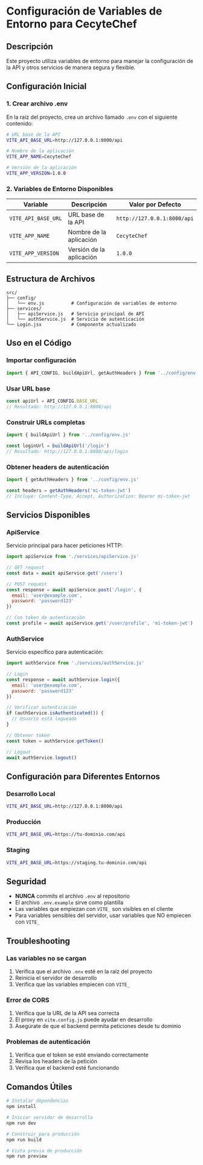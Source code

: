 # Configuración de Variables de Entorno para CecyteChef

## Descripción
Este proyecto utiliza variables de entorno para manejar la configuración de la API y otros servicios de manera segura y flexible.

## Configuración Inicial

### 1. Crear archivo .env
En la raíz del proyecto, crea un archivo llamado `.env` con el siguiente contenido:

```bash
# URL base de la API
VITE_API_BASE_URL=http://127.0.0.1:8000/api

# Nombre de la aplicación
VITE_APP_NAME=CecyteChef

# Versión de la aplicación
VITE_APP_VERSION=1.0.0
```

### 2. Variables de Entorno Disponibles

| Variable | Descripción | Valor por Defecto |
|----------|-------------|-------------------|
| `VITE_API_BASE_URL` | URL base de la API | `http://127.0.0.1:8000/api` |
| `VITE_APP_NAME` | Nombre de la aplicación | `CecyteChef` |
| `VITE_APP_VERSION` | Versión de la aplicación | `1.0.0` |

## Estructura de Archivos

```
src/
├── config/
│   └── env.js          # Configuración de variables de entorno
├── services/
│   ├── apiService.js   # Servicio principal de API
│   └── authService.js  # Servicio de autenticación
└── Login.jsx           # Componente actualizado
```

## Uso en el Código

### Importar configuración
```javascript
import { API_CONFIG, buildApiUrl, getAuthHeaders } from '../config/env.js'
```

### Usar URL base
```javascript
const apiUrl = API_CONFIG.BASE_URL
// Resultado: http://127.0.0.1:8000/api
```

### Construir URLs completas
```javascript
import { buildApiUrl } from '../config/env.js'

const loginUrl = buildApiUrl('/login')
// Resultado: http://127.0.0.1:8000/api/login
```

### Obtener headers de autenticación
```javascript
import { getAuthHeaders } from '../config/env.js'

const headers = getAuthHeaders('mi-token-jwt')
// Incluye: Content-Type, Accept, Authorization: Bearer mi-token-jwt
```

## Servicios Disponibles

### ApiService
Servicio principal para hacer peticiones HTTP:

```javascript
import apiService from './services/apiService.js'

// GET request
const data = await apiService.get('/users')

// POST request
const response = await apiService.post('/login', {
  email: 'user@example.com',
  password: 'password123'
})

// Con token de autenticación
const profile = await apiService.get('/user/profile', 'mi-token-jwt')
```

### AuthService
Servicio específico para autenticación:

```javascript
import authService from './services/authService.js'

// Login
const response = await authService.login({
  email: 'user@example.com',
  password: 'password123'
})

// Verificar autenticación
if (authService.isAuthenticated()) {
  // Usuario está logueado
}

// Obtener token
const token = authService.getToken()

// Logout
await authService.logout()
```

## Configuración para Diferentes Entornos

### Desarrollo Local
```bash
VITE_API_BASE_URL=http://127.0.0.1:8000/api
```

### Producción
```bash
VITE_API_BASE_URL=https://tu-dominio.com/api
```

### Staging
```bash
VITE_API_BASE_URL=https://staging.tu-dominio.com/api
```

## Seguridad

- **NUNCA** commits el archivo `.env` al repositorio
- El archivo `.env.example` sirve como plantilla
- Las variables que empiezan con `VITE_` son visibles en el cliente
- Para variables sensibles del servidor, usar variables que NO empiecen con `VITE_`

## Troubleshooting

### Las variables no se cargan
1. Verifica que el archivo `.env` esté en la raíz del proyecto
2. Reinicia el servidor de desarrollo
3. Verifica que las variables empiecen con `VITE_`

### Error de CORS
1. Verifica que la URL de la API sea correcta
2. El proxy en `vite.config.js` puede ayudar en desarrollo
3. Asegúrate de que el backend permita peticiones desde tu dominio

### Problemas de autenticación
1. Verifica que el token se esté enviando correctamente
2. Revisa los headers de la petición
3. Verifica que el backend esté funcionando

## Comandos Útiles

```bash
# Instalar dependencias
npm install

# Iniciar servidor de desarrollo
npm run dev

# Construir para producción
npm run build

# Vista previa de producción
npm run preview
```
